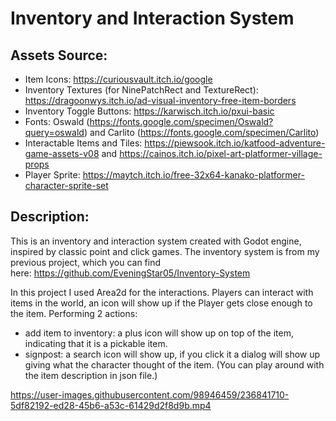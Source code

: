 # Inventory and Interaction System

## Assets Source:

- Item Icons: https://curiousvault.itch.io/google
- Inventory Textures (for NinePatchRect and TextureRect): https://dragoonwys.itch.io/ad-visual-inventory-free-item-borders
- Inventory Toggle Buttons: https://karwisch.itch.io/pxui-basic
- Fonts: Oswald (https://fonts.google.com/specimen/Oswald?query=oswald) and Carlito (https://fonts.google.com/specimen/Carlito)
- Interactable Items and Tiles: https://piewsook.itch.io/katfood-adventure-game-assets-v08 and https://cainos.itch.io/pixel-art-platformer-village-props
- Player Sprite: https://maytch.itch.io/free-32x64-kanako-platformer-character-sprite-set

## Description:

This is an inventory and interaction system created with Godot engine, inspired by classic point and click games. The inventory system is from my previous project, which you can find here: https://github.com/EveningStar05/Inventory-System

In this project I used Area2d for the interactions. Players can interact with items in the world, an icon will show up if the Player gets close enough to the item. 
Performing 2 actions:
- add item to inventory: a plus icon will show up on top of the item, indicating that it is a pickable item.
- signpost: a search icon will show up, if you click it a dialog will show up giving what the character thought of the item. (You can play around with the item description in json file.)


https://user-images.githubusercontent.com/98946459/236841710-5df82192-ed28-45b6-a53c-61429d2f8d9b.mp4


